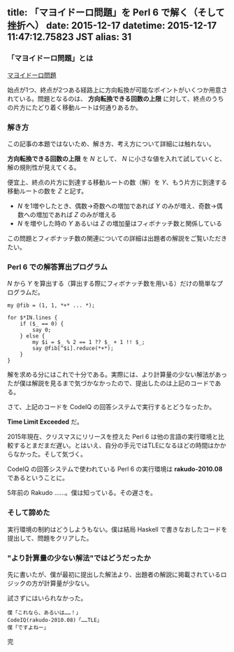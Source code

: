 title: 「マヨイドーロ問題」を Perl 6 で解く（そして挫折へ）
date: 2015-12-17
datetime: 2015-12-17 11:47:12.75823 JST
alias: 31
---
### 「マヨイドーロ問題」とは

[マヨイドーロ問題](hyuki.com/codeiq/#c19)

始点が1つ、終点が2つある経路上に方向転換が可能なポイントがいくつか用意されている。問題となるのは、 **方向転換できる回数の上限** に対して、終点のうちの片方にたどり着く移動ルートは何通りあるか。

### 解き方

この記事の本題ではないため、解き方、考え方について詳細には触れない。

**方向転換できる回数の上限** を _N_ として、 _N_ に小さな値を入れて試していくと、解の規則性が見えてくる。

便宜上、終点の片方に到達する移動ルートの数（解）を _Y_、もう片方に到達する移動ルートの数を _Z_ と記す。

- _N_ を1増やしたとき、偶数→奇数への増加であれば _Y_ のみが増え、奇数→偶数への増加であれば _Z_ のみが増える
- _N_ を増やした時の _Y_ あるいは _Z_ の増加量はフィボナッチ数と関係している

この問題とフィボナッチ数の関連についての詳細は出題者の解説をご覧いただきたい。

### Perl 6 での解答算出プログラム

_N_ から _Y_ を算出する（算出する際にフィボナッチ数を用いる）だけの簡単なプログラムだ。

```
my @fib = (1, 1, *+* ... *);

for $*IN.lines {
	if ($_ == 0) {
		say 0;
	} else {
		my $i = $_ % 2 == 1 ?? $_ + 1 !! $_;
		say @fib[^$i].reduce(*+*);
	}
}
```

解を求める分にはこれで十分である。実際には、より計算量の少ない解法があったが僕は解説を見るまで気づかなかったので、提出したのは上記のコードである。

さて、上記のコードを CodeIQ の回答システムで実行するとどうなったか。

**Time Limit Exceeded** だ。

2015年現在、クリスマスにリリースを控えた Perl 6 は他の言語の実行環境と比較するとまだまだ遅い。とはいえ、自分の手元ではTLEになるほどの時間はかからなかった。そして気づく。

CodeIQ の回答システムで使われている Perl 6 の実行環境は **rakudo-2010.08** であるということに。

5年前の Rakudo ……。僕は知っている。その遅さを。

### そして諦めた

実行環境の制約はどうしようもない。僕は結局 Haskell で書きなおしたコードを提出して、問題をクリアした。

### "より計算量の少ない解法"ではどうだったか

先に書いたが、僕が最初に提出した解法より、出題者の解説に掲載されているロジックの方が計算量が少ない。

試さずにはいられなかった。

    僕「これなら、あるいは……！」
    CodeIQ(rakudo-2010.08)「……TLE」
    僕「ですよねー」

完
